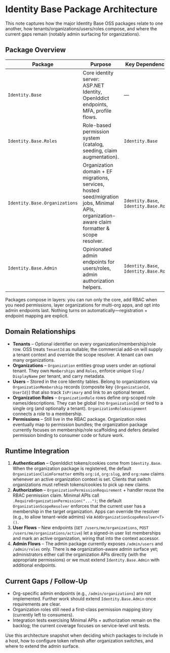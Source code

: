 # Identity Base Package Architecture

This note captures how the major Identity Base OSS packages relate to one another, how tenants/organizations/users/roles compose, and where the current gaps remain (notably admin surfacing for organizations).

## Package Overview

| Package | Purpose | Key Dependencies | Optional? | Activation |
| --- | --- | --- | --- | --- |
| `Identity.Base` | Core identity server: ASP.NET Identity, OpenIddict endpoints, MFA, profile flows. | — | Required foundation | Call `services.AddIdentityBase(...)` and map `app.MapApiEndpoints()` / Identity pipelines |
| `Identity.Base.Roles` | Role-based permission system (catalog, seeding, claim augmentation). | `Identity.Base` | Optional | `services.AddIdentityRoles(...)`, then `SeedIdentityRolesAsync()` and map role endpoints if desired |
| `Identity.Base.Organizations` | Organization domain + EF migrations, services, hosted seed/migration jobs, Minimal APIs, organization-aware claim formatter & scope resolver. | `Identity.Base`, `Identity.Base.Roles` | Optional | `services.AddIdentityBaseOrganizations(...)` and `app.MapIdentityBaseOrganizationEndpoints()` |
| `Identity.Base.Admin` | Opinionated admin endpoints for users/roles, admin authorization helpers. | `Identity.Base`, `Identity.Base.Roles` | Optional | `services.AddIdentityAdmin(...)` and `app.MapIdentityAdminEndpoints()` |

Packages compose in layers: you can run only the core, add RBAC when you need permissions, layer organizations for multi-org apps, and opt into admin endpoints last. Nothing turns on automatically—registration + endpoint mapping are explicit.

## Domain Relationships

- **Tenants** – Optional identifier on every organization/membership/role row. OSS treats `TenantId` as nullable; the commercial add-on will supply a tenant context and override the scope resolver. A tenant can own many organizations.
- **Organizations** – `Organization` entities group users under an optional tenant. They own `Memberships` and `Roles`, enforce unique `Slug` / `DisplayName` per tenant, and carry metadata.
- **Users** – Stored in the core Identity tables. Belong to organizations via `OrganizationMembership` records (composite key `{OrganizationId, UserId}`) that also track `IsPrimary` and link to an optional tenant.
- **Organization Roles** – `OrganizationRole` rows define org-scoped role names/descriptions. They can be global (no `OrganizationId`) or tied to a single org (and optionally a tenant). `OrganizationRoleAssignment` connects a role to a membership.
- **Permissions** – Still live in the RBAC package. Organization roles eventually map to permission bundles; the organization package currently focuses on membership/role scaffolding and defers detailed permission binding to consumer code or future work.

## Runtime Integration

1. **Authentication** – OpenIddict tokens/cookies come from `Identity.Base`. When the organization package is registered, the default `OrganizationClaimFormatter` emits `org:id`, `org:slug`, and `org:name` claims whenever an active organization context is set. Clients that switch organizations must refresh tokens/cookies to pick up new claims.
2. **Authorization** – `OrganizationPermissionRequirement` + handler reuse the RBAC permission claim. Minimal APIs call `.RequireOrganizationPermission("...")`; the default `OrganizationScopeResolver` enforces that the current user has a membership in the target organization. Apps can override the resolver (e.g., to allow tenant-wide admins) via `AddOrganizationScopeResolver<T>()`.
3. **User Flows** – New endpoints (`GET /users/me/organizations`, `POST /users/me/organizations/active`) let a signed-in user list memberships and mark an active organization, wiring that into the context accessor.
4. **Admin Flows** – The admin package currently exposes `/admin/users` and `/admin/roles` only. There is **no** organization-aware admin surface yet; administrators either call the organization APIs directly (with the appropriate permissions) or we must extend `Identity.Base.Admin` with additional endpoints.

## Current Gaps / Follow-Up

- Org-specific admin endpoints (e.g., `/admin/organizations`) are not implemented. Further work should extend `Identity.Base.Admin` once requirements are clear.
- Organization roles still need a first-class permission mapping story (currently left to consumers).
- Integration tests exercising Minimal APIs + authorization remain on the backlog; the current coverage focuses on service-level unit tests.

Use this architecture snapshot when deciding which packages to include in a host, how to configure token refresh after organization switches, and where to extend the admin surface.
